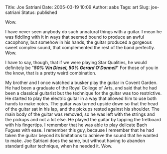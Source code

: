 Title: Joe Satriani
Date: 2005-03-19 10:09
Author: aabs
Tags: art
Slug: joe-satriani
Status: published

Wow.

I have never seen anybody do such unnatural things with a guitar. I mean he was fiddling with it in ways that seemed bound to produce an awful cacophony, but somehow in his hands, the guitar produced a gorgeous sweet complex sound, that complemented the rest of the band perfectly. Wow.

I have to say, though, that if we were playing Star Qualities, he would definitely be "***50% Vin Diesel, 50% Gerard O'Donnell***" For those of you in the know, that is a pretty weird combination.

My brother and I once watched a busker play the guitar in Covent Garden. He had been a graduate of the Royal College of Arts, and said that he had been a classical guitarist but the technique for the guitar was too restrictive. He started to play the electric guitar in a way that allowed him to use both hands to make notes. The guitar was turned upside down so that the head of the guitar sat in his lap, and the pickups rested against his shoulder. The main body of the guitar was removed, so he was left with the strings and the pickups and not a lot else. He played the guitar by tapping the fretboard with his fingertips. I remember that he was able to play delicate Bach Fugues with ease. I remember this guy, because I remember that he had taken the guitar beyond its limitations to achieve the sound that he wanted to make. Joe Satriani does the same, but without having to abandon standard guitar technique, when he needed it. Wow.
